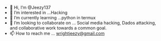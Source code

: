 - 👋 Hi, I’m @Jeezy137
- 👀 I’m interested in ...Hacking 
- 🌱 I’m currently learning ...python in termux
- 💞️ I’m looking to collaborate on ... Social media hacking, Dados attacking, and collaborative work towards a common goal.
- 📫 How to reach me ... wrightjeezy@gmail.com

<!---
Jeezy137/Jeezy137 is a ✨ special ✨ repository because its `README.md` (this file) appears on your GitHub profile.
You can click the Preview link to take a look at your changes.
--->
